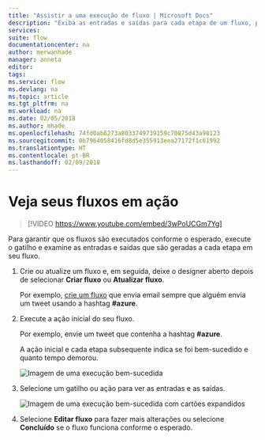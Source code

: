 ```yaml
---
title: "Assistir a uma execução de fluxo | Microsoft Docs"
description: "Exiba as entradas e saídas para cada etapa de um fluxo, para verificar se ele se comporta conforme o esperado."
services: 
suite: flow
documentationcenter: na
author: merwanhade
manager: anneta
editor: 
tags: 
ms.service: flow
ms.devlang: na
ms.topic: article
ms.tgt_pltfrm: na
ms.workload: na
ms.date: 02/05/2018
ms.author: mhade
ms.openlocfilehash: 74fd0ab6273a8033749739159c70875d43a98123
ms.sourcegitcommit: 0b7964058416fd8d5e355913eea27172f1c61992
ms.translationtype: HT
ms.contentlocale: pt-BR
ms.lasthandoff: 02/09/2018
---
```

# <a name="watch-your-flows-in-action"></a>Veja seus fluxos em ação

>[!VIDEO https://www.youtube.com/embed/3wPoUCGm7Yg]

Para garantir que os fluxos são executados conforme o esperado, execute o gatilho e examine as entradas e saídas que são geradas a cada etapa em seu fluxo.

1. Crie ou atualize um fluxo e, em seguida, deixe o designer aberto depois de selecionar **Criar fluxo** ou **Atualizar fluxo**.

     Por exemplo, [crie um fluxo](get-started-logic-flow.md) que envia email sempre que alguém envia um tweet usando a hashtag **#azure**.
1. Execute a ação inicial do seu fluxo.

    Por exemplo, envie um tweet que contenha a hashtag **#azure**.

    A ação inicial e cada etapa subsequente indica se foi bem-sucedido e quanto tempo demorou.

    ![Imagem de uma execução bem-sucedida](./media/see-a-flow-run/successful-flow-run.png)
1. Selecione um gatilho ou ação para ver as entradas e as saídas.

    ![Imagem de uma execução bem-sucedida com cartões expandidos](./media/see-a-flow-run/successful-flow-expanded-cards.png)
1. Selecione **Editar fluxo** para fazer mais alterações ou selecione **Concluído** se o fluxo funciona conforme o esperado.
